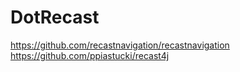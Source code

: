 # DotRecast
https://github.com/recastnavigation/recastnavigation
https://github.com/ppiastucki/recast4j
